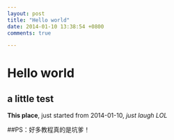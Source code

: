 ```yaml
---
layout: post
title: "Hello world"
date: 2014-01-10 13:38:54 +0800
comments: true

---
```



# Hello world

## a little test

**This place**, just started from 2014-01-10, *just laugh LOL*

##PS：好多教程真的是坑爹！